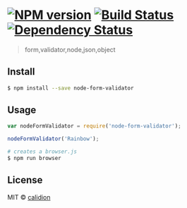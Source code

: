 #  [![NPM version][npm-image]][npm-url] [![Build Status][travis-image]][travis-url] [![Dependency Status][daviddm-image]][daviddm-url]

> form,validator,node,json,object


## Install

```sh
$ npm install --save node-form-validator
```


## Usage

```js
var nodeFormValidator = require('node-form-validator');

nodeFormValidator('Rainbow');
```

```sh
# creates a browser.js
$ npm run browser
```


## License

MIT © [calidion](blog.3gcnbeta.com)


[npm-image]: https://badge.fury.io/js/node-form-validator.svg
[npm-url]: https://npmjs.org/package/node-form-validator
[travis-image]: https://travis-ci.org/calidion/node-form-validator.svg?branch=master
[travis-url]: https://travis-ci.org/calidion/node-form-validator
[daviddm-image]: https://david-dm.org/calidion/node-form-validator.svg?theme=shields.io
[daviddm-url]: https://david-dm.org/calidion/node-form-validator
